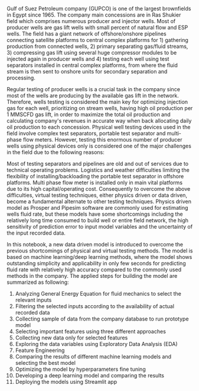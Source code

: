 Gulf of Suez Petroleum company (GUPCO) is one of the largest brownfields in Egypt since 1965. The company main concessions are in Ras Shukier field which comprises numerous producer and injector wells. Most of producer wells are gas lift wells with small percent of natural flow and ESP wells. The field has a giant network of offshore/onshore pipelines connecting satellite platforms to central complex platforms for 1) gathering production from connected wells, 2) primary separating gas/fluid streams, 3) compressing gas lift using several huge compressor modules to be injected again in producer wells and 4) testing each well using test separators installed in central complex platforms, from where the fluid stream is then sent to onshore units for secondary separation and processing.

Regular testing of producer wells is a crucial task in the company since most of the wells are producing by the available gas lift in the network. Therefore, wells testing is considered the main key for optimizing injection gas for each well, prioritizing on stream wells, having high oil production per 1 MMSCFD gas lift, in order to maximize the total oil production and calculating company's revenues in accurate way when back allocating daily oil production to each concession. Physical well testing devices used in the field involve complex test separators, portable test separator and multi-phase flow meters. However, testing this enormous number of producer wells using physical devices only is considered one of the major challenges in the field due to the following reasons:

Most of testing separators and pipelines are old and out of services due to technical operating problems.
Logistics and weather difficulties limiting the flexibility of installing/backloading the portable test separator in offshore platforms.
Multi phase flow meter is installed only in main vital platforms due to its high capital/operating cost.
Consequently to overcome the above difficulties, virtual testing techniques, either physics driven or data driven, become a fundamental alternate to other testing techniques. Physics driven model as Prosper and Pipesim software are commonly used for estimating wells fluid rate, but these models have some shortcomings including the relatively long time consumed to build well or entire field network, the high sensitivity of prediction error to input model variables and the uncertainty of the input recorded data.

In this notebook, a new data driven model is introduced to overcome the previous shortcomings of physical and virtual testing methods. The model is based on machine learning/deep learning methods, where the model shows outstanding simplicity and applicability in only few seconds for predicting fluid rate with relatively high accuracy compared to the commonly used methods in the company. The applied steps for building the model are summarized as following:

1. Analyzing General Energy Equation for fluid mechanics to select the relevant inputs
2. Filtering the selected inputs according to the availability of actual recorded data
3. Collecting sample of data from the company database to run prototype model
4. Selecting important features using three different approaches
5. Collecting new data only for selected features
6. Exploring the data variables using Exploratory Data Analysis (EDA)
7. Feature Engineering
8. Comparing the results of different machine learning models and selecting the best model
9. Optimizing the model by hyperparameters fine tuning
10. Developing a deep learning model and comparing the results
11. Deploying the models using Streamlit app
